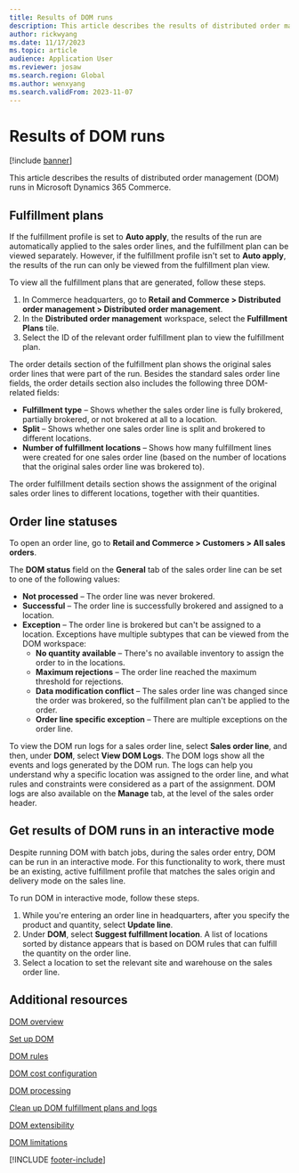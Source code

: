 ```yaml
---
title: Results of DOM runs
description: This article describes the results of distributed order management (DOM) runs in Microsoft Dynamics 365 Commerce.
author: rickwyang
ms.date: 11/17/2023
ms.topic: article
audience: Application User
ms.reviewer: josaw
ms.search.region: Global
ms.author: wenxyang
ms.search.validFrom: 2023-11-07
---
```


# Results of DOM runs

[!include [banner](includes/banner.md)]

This article describes the results of distributed order management (DOM) runs in Microsoft Dynamics 365 Commerce.

## Fulfillment plans

If the fulfillment profile is set to **Auto apply**, the results of the run are automatically applied to the sales order lines, and the fulfillment plan can be viewed separately. However, if the fulfillment profile isn't set to **Auto apply**, the results of the run can only be viewed from the fulfillment plan view.

To view all the fulfillment plans that are generated, follow these steps.

1. In Commerce headquarters, go to **Retail and Commerce \> Distributed order management \> Distributed order management**.
1. In the **Distributed order management** workspace, select the **Fulfillment Plans** tile.
1. Select the ID of the relevant order fulfillment plan to view the fulfillment plan.

The order details section of the fulfillment plan shows the original sales order lines that were part of the run. Besides the standard sales order line fields, the order details section also includes the following three DOM-related fields:

- **Fulfillment type** – Shows whether the sales order line is fully brokered, partially brokered, or not brokered at all to a location.
- **Split** – Shows whether one sales order line is split and brokered to different locations.
- **Number of fulfillment locations** – Shows how many fulfillment lines were created for one sales order line (based on the number of locations that the original sales order line was brokered to).

The order fulfillment details section shows the assignment of the original sales order lines to different locations, together with their quantities.

## Order line statuses

To open an order line, go to **Retail and Commerce \> Customers \> All sales orders**.

The **DOM status** field on the **General** tab of the sales order line can be set to one of the following values:

- **Not processed** – The order line was never brokered.
- **Successful** – The order line is successfully brokered and assigned to a location.
- **Exception** – The order line is brokered but can't be assigned to a location. Exceptions have multiple subtypes that can be viewed from the DOM workspace:
  - **No quantity available** – There's no available inventory to assign the order to in the locations.
  - **Maximum rejections** – The order line reached the maximum threshold for rejections.
  - **Data modification conflict** – The sales order line was changed since the order was brokered, so the fulfillment plan can't be applied to the order.
  - **Order line specific exception** – There are multiple exceptions on the order line.


To view the DOM run logs for a sales order line, select **Sales order line**, and then, under **DOM**, select **View DOM Logs**. The DOM logs show all the events and logs generated by the DOM run. The logs can help you understand why a specific location was assigned to the order line, and what rules and constraints were considered as a part of the assignment. DOM logs are also available on the **Manage** tab, at the level of the sales order header.

## Get results of DOM runs in an interactive mode

Despite running DOM with batch jobs, during the sales order entry, DOM can be run in an interactive mode. For this functionality to work, there must be an existing, active fulfillment profile that matches the sales origin and delivery mode on the sales line.

To run DOM in interactive mode, follow these steps.

1. While you're entering an order line in headquarters, after you specify the product and quantity, select **Update line**.
1. Under **DOM**, select **Suggest fulfillment location**. A list of locations sorted by distance appears that is based on DOM rules that can fulfill the quantity on the order line. 
1. Select a location to set the relevant site and warehouse on the sales order line.

## Additional resources

[DOM overview](dom.md)

[Set up DOM](dom-set-up.md)

[DOM rules](dom-rules.md)

[DOM cost configuration](dom-costs.md)

[DOM processing](dom-processing.md)

[Clean up DOM fulfillment plans and logs](dom-clean-up.md)

[DOM extensibility](dom-extensibility.md)

[DOM limitations](dom-limitations.md)

[!INCLUDE [footer-include](../includes/footer-banner.md)]
